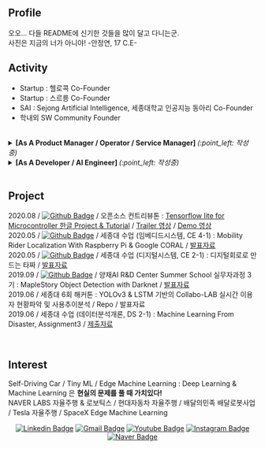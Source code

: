 ## Profile
오오... 다들 README에 신기한 것들을 많이 달고 다니는군. <br>
사진은 지금의 너가 아니야! -안정연, 17 C.E-

## Activity

- Startup : 헬로콕 Co-Founder
- Startup : 스르릉 Co-Founder
- SAI : Sejong Artificial Intelligence, 세종대학교 인공지능 동아리 Co-Founder
- 학내외 SW Community Founder

<br>

<details>
  <summary> <b> [As A Product Manager / Operator / Service Manager]  </b> <i>(:point_left: 작성중)</i> </summary>
</details>

<details>
  <summary> <b> [As A Developer / AI Engineer]  </b> <i>(:point_left: 작성중)</i> </summary>
</details>

<br>

## Project

2020.08 / [![Github Badge](https://img.shields.io/badge/-Github-000?style=flat-square&logo=Github&logoColor=white&link=https://github.com/yunho0130/tensorflow-lite)](https://github.com/yunho0130/tensorflow-lite) / 오픈소스 컨트리뷰톤 : [Tensorflow lite for Microcontroller 한글 Project & Tutorial](https://www.oss.kr/notice/show/8acb5bca-b7df-426f-9dc8-4315d4737734)
 / [Trailer 영상](https://youtu.be/qLDKXKqDy6M) / [Demo 영상](https://youtu.be/dtxNoMcyVEA) <br>
2020.05 / [![Github Badge](https://img.shields.io/badge/-Github-000?style=flat-square&logo=Github&logoColor=white&link=https://github.com/ProtossDragoon/self-driving-PM)](https://github.com/ProtossDragoon/self-driving-PM) / 세종대 수업 (임베디드시스템, CE 4-1) : Mobility Rider Localization With Raspberry Pi & Google CORAL / [발표자료](https://github.com/ProtossDragoon/SJU-Subject/blob/master/3-1EmbeddedSystem/%EC%9E%84%EB%B2%A0%EB%94%94%EB%93%9C%20%EC%8B%9C%EC%8A%A4%ED%85%9C%20%ED%94%84%EB%A1%9C%EC%A0%9D%ED%8A%B8%20%EC%B5%9C%EC%A2%85%EB%B0%9C%ED%91%9C%20PPT.pdf) <br>
2020.05 / [![Github Badge](https://img.shields.io/badge/-Github-000?style=flat-square&logo=Github&logoColor=white&link=https://github.com/ProtossDragoon/SJU-Subject/tree/master/3-1DigitalSystem/Assignment-Final)](https://github.com/ProtossDragoon/SJU-Subject/tree/master/3-1DigitalSystem/Assignment-Final) / 세종대 수업 (디지털시스템, CE 2-1) : 디지털회로로 만드는 타짜 / [발표자료](https://github.com/ProtossDragoon/SJU-Subject/blob/master/3-1DigitalSystem/Assignment-Final/%EA%B8%B0%EB%A7%90%ED%94%84%EB%A1%9C%EC%A0%9D%ED%8A%B8%EC%B5%9C%EC%A2%85%EB%B0%9C%ED%91%9C.pdf) <br>
2019.09 / [![Github Badge](https://img.shields.io/badge/-Github-000?style=flat-square&logo=Github&logoColor=white&link=https://github.com/ProtossDragoon/MAiEye)](https://github.com/ProtossDragoon/MAiEye) / 양재AI R&D Center Summer School 실무자과정 3기 : MapleStory Object Detection with Darknet / [발표자료]() <br>
2019.06 / 세종대 6회 해커톤 : YOLOv3 & LSTM 기반의 Collabo-LAB 실시간 이용자 현황파악 및 사용추이분석 / Repo / 발표자료 <br>
2019.06 / 세종대 수업 (데이터분석개론, DS 2-1) : Machine Learning From Disaster, Assignment3 / [제출자료](https://github.com/ProtossDragoon/SJU-Subject/blob/master/2-1BasicOfDataAnalysis/3rd%20Assignment/IDA_A3_%EC%9D%B4%EC%9E%A5%ED%9B%84_18011573.ipynb) <br>

<br>

## Interest

Self-Driving Car / Tiny ML / Edge Machine Learning : Deep Learning & Machine Learning 은 **현실의 문제를 풀 때 가치있다!**<br>
NAVER LABS 자율주행 & 로보틱스 / 현대자동차 자율주행 / 배달의민족 배달로봇사업 / Tesla 자율주행 / SpaceX Edge Machine Learning


<div align=center>

[![Linkedin Badge](https://img.shields.io/badge/-LinkedIn-blue?style=flat-square&logo=Linkedin&logoColor=white&link=https://www.linkedin.com/in/janghoo-lee-25212a1a0/)](https://www.linkedin.com/in/janghoo-lee-25212a1a0/) 
[![Gmail Badge](https://img.shields.io/badge/-Gmail-c14438?style=flat-square&logo=Gmail&logoColor=white&link=mailto:dlwkdgn3@gmail.com)](mailto:dlwkdgn3@gmail.com) 
[![Youtube Badge](https://img.shields.io/badge/Youtube-ff0000?style=flat-square&logo=youtube&link=https://www.youtube.com/channel/UCMf5F1uTcuz8MPN62kb55cg/playlists?view_as=subscriber)](https://www.youtube.com/channel/UCMf5F1uTcuz8MPN62kb55cg/playlists?view_as=subscriber)
[![Instagram Badge](https://img.shields.io/badge/-Instagram-dd2a7b?style=flat-square&logo=instagram&logoColor=white&link=https://www.instagram.com/janghoo_lee/)](https://www.instagram.com/janghoo_lee/) 
[![Naver Badge](https://img.shields.io/badge/-NAVER-green?style=flat-square&link=https://cafe.naver.com/starfansclub)](https://cafe.naver.com/starfansclub)

</div>
